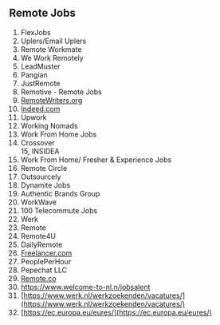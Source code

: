 ## Remote Jobs
1. FlexJobs  
2. Uplers/Email Uplers  
3. Remote Workmate  
4. We Work Remotely  
5. LeadMuster  
6. Pangian  
7. JustRemote  
8. Remotive - Remote Jobs  
9. [RemoteWriters.org](http://remotewriters.org/)  
10. [Indeed.com](http://indeed.com/)  
11. Upwork  
12. Working Nomads  
13. Work From Home Jobs  
14. Crossover  
15, INSIDEA  
16. Work From Home/ Fresher & Experience Jobs  
17. Remote Circle  
18. Outsourcely  
19. Dynamite Jobs  
20. Authentic Brands Group  
21. WorkWave  
22. 100 Telecommute Jobs  
23. Werk  
24. Remote  
25. Remote4U  
26. DailyRemote  
27. [Freelancer.com](http://freelancer.com/)  
28. PeoplePerHour  
29. Pepechat LLC  
30. [Remote.co](http://remote.co/)
31. https://www.welcome-to-nl.n/jobsalent  
32. [https://www.werk.nl/werkzoekenden/vacatures/](https://www.werk.nl/werkzoekenden/vacatures/)  
33. [https://ec.europa.eu/eures/](https://ec.europa.eu/eures/)